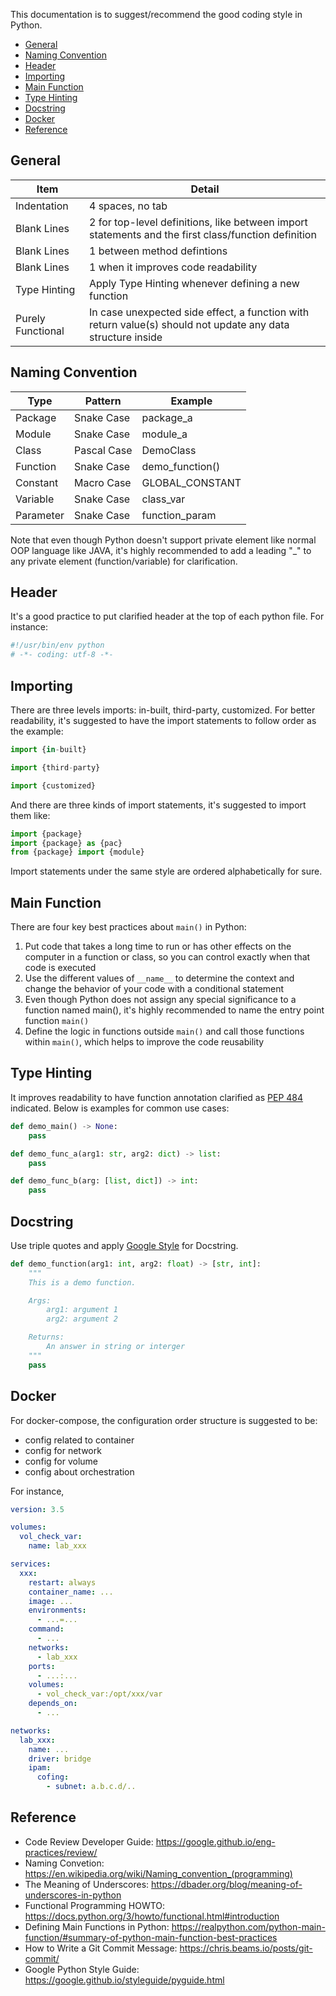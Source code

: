 
This documentation is to suggest/recommend the good coding style in Python.

- [General](#general)
- [Naming Convention](#naming-convention)
- [Header](#header)
- [Importing](#importing)
- [Main Function](#main-function)
- [Type Hinting](#type-hinting)
- [Docstring](#docstring)
- [Docker](#docker)
- [Reference](#reference)


## General
| Item | Detail |
| --- | --- |
| Indentation | 4 spaces, no tab |
| Blank Lines | 2 for top-level definitions, like between import statements and the first class/function definition |
| Blank Lines | 1 between method defintions |
| Blank Lines | 1 when it improves code readability |
| Type Hinting | Apply Type Hinting whenever defining a new function |
| Purely Functional | In case unexpected side effect, a function with return value(s) should not update any data structure inside |


## Naming Convention
| Type | Pattern | Example |
| --- | --- | --- |
| Package | Snake Case | package_a |
| Module | Snake Case | module_a |
| Class | Pascal Case | DemoClass |
| Function | Snake Case | demo_function() |
| Constant | Macro Case | GLOBAL_CONSTANT |
| Variable | Snake Case | class_var |
| Parameter | Snake Case | function_param |

Note that even though Python doesn't support private element like normal OOP language like JAVA, it's highly recommended to add a leading "_" to any private element (function/variable) for clarification.


## Header
It's a good practice to put clarified header at the top of each python file. For instance:

```py
#!/usr/bin/env python
# -*- coding: utf-8 -*-
```


## Importing
There are three levels imports: in-built, third-party, customized. For better readability, it's suggested to have the import statements to follow order as the example:

```py
import {in-built}

import {third-party}

import {customized}
```

And there are three kinds of import statements, it's suggested to import them like:

```py
import {package}
import {package} as {pac}
from {package} import {module}
```

Import statements under the same style are ordered alphabetically for sure.


## Main Function
There are four key best practices about `main()` in Python:
1. Put code that takes a long time to run or has other effects on the computer in a function or class, so you can control exactly when that code is executed
2. Use the different values of `__name__` to determine the context and change the behavior of your code with a conditional statement
3. Even though Python does not assign any special significance to a function named main(), it's highly recommended to name the entry point function `main()`
4. Define the logic in functions outside `main()` and call those functions within `main()`, which helps to improve the code reusability


## Type Hinting
It improves readability to have function annotation clarified as [PEP 484](https://www.python.org/dev/peps/pep-0484/) indicated. Below is examples for common use cases:

```py
def demo_main() -> None:
    pass

def demo_func_a(arg1: str, arg2: dict) -> list:
    pass

def demo_func_b(arg: [list, dict]) -> int:
    pass
```


## Docstring
Use triple quotes and apply [Google Style](https://google.github.io/styleguide/pyguide.html) for Docstring.

```py
def demo_function(arg1: int, arg2: float) -> [str, int]:
    """
    This is a demo function.

    Args:
        arg1: argument 1
        arg2: argument 2

    Returns:
        An answer in string or interger
    """
    pass
```


## Docker
For docker-compose, the configuration order structure is suggested to be:
- config related to container
- config for network
- config for volume
- config about orchestration

For instance,
```yaml
version: 3.5

volumes:
  vol_check_var:
    name: lab_xxx

services:
  xxx:
    restart: always
    container_name: ...
    image: ...
    environments:
      - ...=...
    command:
      - ...
    networks:
      - lab_xxx
    ports:
      - ...:...
    volumes:
      - vol_check_var:/opt/xxx/var
    depends_on:
      - ...

networks:
  lab_xxx:
    name: ...
    driver: bridge
    ipam:
      cofing:
        - subnet: a.b.c.d/..
```


## Reference
- Code Review Developer Guide: https://google.github.io/eng-practices/review/
- Naming Convetion: https://en.wikipedia.org/wiki/Naming_convention_(programming)
- The Meaning of Underscores: https://dbader.org/blog/meaning-of-underscores-in-python
- Functional Programming HOWTO: https://docs.python.org/3/howto/functional.html#introduction
- Defining Main Functions in Python: https://realpython.com/python-main-function/#summary-of-python-main-function-best-practices
- How to Write a Git Commit Message: https://chris.beams.io/posts/git-commit/
- Google Python Style Guide: https://google.github.io/styleguide/pyguide.html
